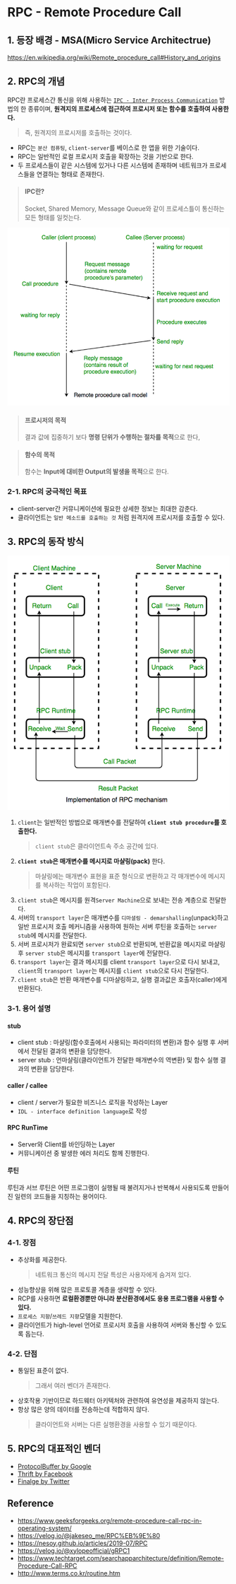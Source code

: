 # RPC - Remote Procedure Call

## 1.  등장 배경 - MSA(Micro Service Architectrue)
https://en.wikipedia.org/wiki/Remote_procedure_call#History_and_origins

## 2. RPC의 개념
RPC란 프로세스간 통신을 위해 사용하는 [`IPC - Inter Process Communication`](/cs/ipc.md) 방법의 한 종류이며, 
**원격지의 프로세스에 접근하여 프로시저 또는 함수를 호출하여 사용한다.**
> 즉, 원격지의 프로시저를 호출하는 것이다.

- RPC는 `분산 컴퓨팅`, `client-server`를 베이스로 한 앱을 위한 기술이다.
- RPC는 일반적인 로컬 프로시저 호출을 확장하는 것을 기반으로 한다.
- 두 프로세스들이 같은 시스템에 있거나 다른 시스템에 존재하며 네트워크가 프로세스들을 연결하는 형태로 존재한다.

> #### IPC란? 
> Socket, Shared Memory, Message Queue와 같이 프로세스틀이 통신하는 모든 형태를 일컷는다.

<img src="img/rpc-processe.png">

> #### 프로시저의 목적
> 결과 값에 집중하기 보다 **명령 단위가 수행하는 절차를 목적**으로 한다,

> #### 함수의 목적
> 함수는 **Input에 대비한 Output의 발생을 목적**으로 한다.

### 2-1. RPC의 궁극적인 목표
- client-server간 커뮤니케이션에 필요한 상세한 정보는 최대한 감춘다.
- 클라이언트는 `일반 메소드를 호출하는 것` 처럼 원격지에 프로시저를 호출할 수 있다.

## 3. RPC의 동작 방식
<img width=600 src="img/rpc-mechanism.png">

1. `client`는 일반적인 방법으로 매개변수를 전달하여 **`client stub procedure`를 호출한다.**
   > `client stub`은 클라이언트속 주소 공간에 있다.
2. **`client stub`은 매개변수를 메시지로 마샬링(pack)** 한다. 
   > 마샬링에는 매개변수 표현을 표준 형식으로 변환하고 각 매개변수에 메시지를 복사하는 작업이 포함된다.
3. `client stub`은 메시지를 원격`Server Machine`으로 보내는 전송 계층으로 전달한다.
4. 서버의 `transport layer`은 매개변수를 `디마셜링 - demarshalling`(unpack)하고 일반 프로시저 호출 메커니즘을 사용하여 원하는 서버 루틴을 호출하는 `server stub`에 메시지를 전달한다.  
5. 서버 프로시저가 완료되면 `server stub`으로 반환되며, 반환값을 메시지로 마샬링후 `server stub`은 메시지를 `transport layer`에 전달한다.
6. `transport layer`는 결과 메시지를 client `transport layer`으로 다시 보내고, `client`의 `transport layer`는 메시지를 `client stub`으로 다시 전달한다.
7. `client stub`은 반환 매개변수를 디마샬링하고, 실행 결과값은 호출자(caller)에게 반환된다.

### 3-1. 용어 설명
#### stub
- client stub : 마샬링(함수호출에서 사용되는 파라미터의 변환)과 함수 실행 후 서버에서 전달된 결과의 변환을 담당한다.
- server stub : 언마샬링(클라이언트가 전달한 매개변수의 역변환) 및 함수 실행 결과의 변환을 담당한다.

#### caller / callee
- client / server가 필요한 비즈니스 로직을 작성하는 Layer
- `IDL - interface definition language`로 작성

#### RPC RunTime
- Server와 Client를 바인딩하는 Layer
- 커뮤니케이션 중 발생한 에러 처리도 함께 진행한다.

#### 루틴
루틴과 서브 루틴은 어떤 프로그램이 실행될 때 불려지거나 반복해서 사용되도록 만들어진 일련의 코드들을 지칭하는 용어이다.

## 4. RPC의 장단점
### 4-1. 장점
- 추상화를 제공한다.
  > 네트워크 통신의 메시지 전달 특성은 사용자에게 숨겨져 있다.
- 성능향상을 위해 많은 프로토콜 계층을 생략할 수 있다.
- RCP를 사용하면 **로컬환경뿐만 아니라 분산환경에서도 응용 프로그램을 사용할 수 있다.**
- `프로세스 지향`/`쓰레드 지향`모델을 지원한다.
- 클라이언트가 high-level 언어로 프로시저 호출을 사용하여 서버와 통신할 수 있도록 돕는다.

### 4-2. 단점
- 통일된 표준이 없다.
  > 그래서 여러 벤더가 존재한다.
- 상호작용 기반이므로 하드웨터 아키텍처와 관련하여 유연성을 제공하지 않는다.
- 항상 많은 양의 데이터를 전송하는데 적합하지 않다.
  > 클라이언트와 서버는 다른 실행환경을 사용할 수 있기 때문이다.


## 5. RPC의 대표적인 벤더
- [ProtocolBuffer by Google](https://developers.google.com/protocol-buffers/)
- [Thrift by Facebook](https://thrift.apache.org/)
- [Finalge by Twitter](https://twitter.github.io/finagle/)

## Reference
- https://www.geeksforgeeks.org/remote-procedure-call-rpc-in-operating-system/
- https://velog.io/@jakeseo_me/RPC%EB%9E%80
- https://nesoy.github.io/articles/2019-07/RPC
- https://velog.io/@xylopeofficial/gRPC1
- https://www.techtarget.com/searchapparchitecture/definition/Remote-Procedure-Call-RPC
- http://www.terms.co.kr/routine.htm